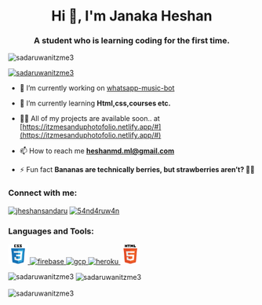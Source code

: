 <h1 align="center">Hi 👋, I'm Janaka Heshan</h1>
<h3 align="center">A student who is learning coding for the first time.</h3>

<p align="left"> <img src="https://komarev.com/ghpvc/?username=sadaruwanitzme3&label=Profile%20views&color=0e75b6&style=flat" alt="sadaruwanitzme3" /> </p>

<p align="left"> <a href="https://github.com/ryo-ma/github-profile-trophy"><img src="https://github-profile-trophy.vercel.app/?username=sadaruwanitzme3" alt="sadaruwanitzme3" /></a> </p>

- 🔭 I’m currently working on [whatsapp-music-bot](https://github.com/SandaruwanItZme/My-website12.git)

- 🌱 I’m currently learning **Html,css,courses etc.**

- 👨‍💻 All of my projects are available soon.. at [https://itzmesanduphotofolio.netlify.app/#](https://itzmesanduphotofolio.netlify.app/#)

- 📫 How to reach me **heshanmd.ml@gmail.com**

- ⚡ Fun fact **Bananas are technically berries, but strawberries aren’t? 🍌🍓**

<h3 align="left">Connect with me:</h3>
<p align="left">
<a href="https://fb.com/jheshansandaru" target="blank"><img align="center" src="https://raw.githubusercontent.com/rahuldkjain/github-profile-readme-generator/master/src/images/icons/Social/facebook.svg" alt="jheshansandaru" height="30" width="40" /></a>
<a href="https://instagram.com/54nd4ruw4n" target="blank"><img align="center" src="https://raw.githubusercontent.com/rahuldkjain/github-profile-readme-generator/master/src/images/icons/Social/instagram.svg" alt="54nd4ruw4n" height="30" width="40" /></a>
</p>

<h3 align="left">Languages and Tools:</h3>
<p align="left"> <a href="https://www.w3schools.com/css/" target="_blank" rel="noreferrer"> <img src="https://raw.githubusercontent.com/devicons/devicon/master/icons/css3/css3-original-wordmark.svg" alt="css3" width="40" height="40"/> </a> <a href="https://firebase.google.com/" target="_blank" rel="noreferrer"> <img src="https://www.vectorlogo.zone/logos/firebase/firebase-icon.svg" alt="firebase" width="40" height="40"/> </a> <a href="https://cloud.google.com" target="_blank" rel="noreferrer"> <img src="https://www.vectorlogo.zone/logos/google_cloud/google_cloud-icon.svg" alt="gcp" width="40" height="40"/> </a> <a href="https://heroku.com" target="_blank" rel="noreferrer"> <img src="https://www.vectorlogo.zone/logos/heroku/heroku-icon.svg" alt="heroku" width="40" height="40"/> </a> <a href="https://www.w3.org/html/" target="_blank" rel="noreferrer"> <img src="https://raw.githubusercontent.com/devicons/devicon/master/icons/html5/html5-original-wordmark.svg" alt="html5" width="40" height="40"/> </a> </p>

<p><img align="left" src="https://github-readme-stats.vercel.app/api/top-langs?username=sadaruwanitzme3&show_icons=true&locale=en&layout=compact" alt="sadaruwanitzme3" /></p>

<p>&nbsp;<img align="center" src="https://github-readme-stats.vercel.app/api?username=sadaruwanitzme3&show_icons=true&locale=en" alt="sadaruwanitzme3" /></p>

<p><img align="center" src="https://github-readme-streak-stats.herokuapp.com/?user=sadaruwanitzme3&" alt="sadaruwanitzme3" /></p>
